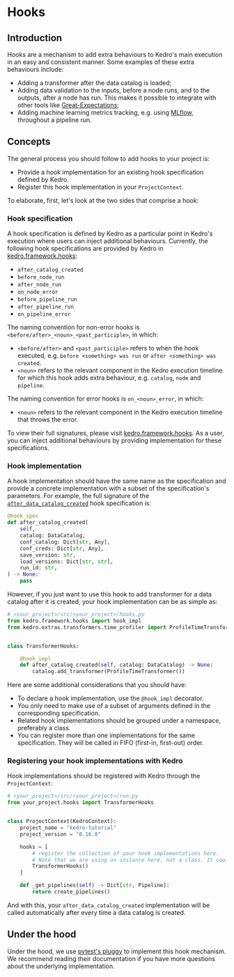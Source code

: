 # Hooks

## Introduction

Hooks are a mechanism to add extra behaviours to Kedro's main execution in an easy and consistent manner. Some examples of these extra behaviours include:

* Adding a transformer after the data catalog is loaded;
* Adding data validation to the inputs, before a node runs, and to the outputs, after a node has run. This makes it possible to integrate with other tools like [Great-Expectations](https://docs.greatexpectations.io/en/latest/);
* Adding machine learning metrics tracking, e.g. using [MLflow](https://mlflow.org/), throughout a pipeline run.

## Concepts

The general process you should follow to add hooks to your project is:

* Provide a hook implementation for an existing hook specification defined by Kedro.
* Register this hook implementation in your `ProjectContext`.

To elaborate, first, let's look at the two sides that comprise a hook:

### Hook specification

A hook specification is defined by Kedro as a particular point in Kedro's execution where users can inject additional behaviours. Currently, the following hook specifications are provided by Kedro in [kedro.framework.hooks](/kedro.framework.hooks):

* `after_catalog_created`
* `before_node_run`
* `after_node_run`
* `on_node_error`
* `before_pipeline_run`
* `after_pipeline_run`
* `on_pipeline_error`

The naming convention for non-error hooks is `<before/after>_<noun>_<past_participle>`, in which:

* `<before/after>` and `<past_participle>` refers to when the hook executed, e.g. `before <something> was run` or `after <something> was created`.
* `<noun>` refers to the relevant component in the Kedro execution timeline for which this hook adds extra behaviour, e.g. `catalog`, `node` and `pipeline`.

The naming convention for error hooks is `on_<noun>_error`, in which:

* `<noun>` refers to the relevant component in the Kedro execution timeline that throws the error.

To view their full signatures, please visit [kedro.framework.hooks](/kedro.framework.hooks). As a user, you can inject additional behaviours by providing implementation for these specifications.

### Hook implementation

A hook implementation should have the same name as the specification and provide a concrete implementation with a subset of the specification's parameters. For example, the full signature of the [`after_data_catalog_created`](/kedro.framework.hooks.specs.DataCatalogSpecs) hook specification is:

```python
@hook_spec
def after_catalog_created(
    self,
    catalog: DataCatalog,
    conf_catalog: Dict[str, Any],
    conf_creds: Dict[str, Any],
    save_version: str,
    load_versions: Dict[str, str],
    run_id: str,
) -> None:
    pass
```

However, if you just want to use this hook to add transformer for a data catalog after it is created, your hook implementation can be as simple as:

```python
# <your_project>/src/<your_project>/hooks.py
from kedro.framework.hooks import hook_impl
from kedro.extras.transformers.time_profiler import ProfileTimeTransformer


class TransformerHooks:

    @hook_impl
    def after_catalog_created(self, catalog: DataCatalog) -> None:
        catalog.add_transformer(ProfileTimeTransformer())
```

Here are some additional considerations that you should have:
* To declare a hook implementation, use the `@hook_impl` decorator.
* You only need to make use of a subset of arguments defined in the corresponding specification.
* Related hook implementations should be grouped under a namespace, preferably a class.
* You can register more than one implementations for the same specification. They will be called in FIFO (first-in, first-out) order.

### Registering your hook implementations with Kedro

Hook implementations should be registered with Kedro through the `ProjectContext`:

```python
# <your_project>/src/<your_project>/run.py
from your_project.hooks import TransformerHooks


class ProjectContext(KedroContext):
    project_name = "kedro-tutorial"
    project_version = "0.16.0"

    hooks = [
        # register the collection of your hook implementations here.
        # Note that we are using an instance here, not a class. It could also be a module.
        TransformerHooks()
    ]

    def _get_pipelines(self) -> Dict[str, Pipeline]:
        return create_pipelines()
```

And with this, your `after_data_catalog_created` implementation will be called automatically after every time a data catalog is created.

## Under the hood

Under the hood, we use [pytest's pluggy](https://pluggy.readthedocs.io/en/latest/) to implement this hook mechanism. We recommend reading their documentation if you have more questions about the underlying implementation.
